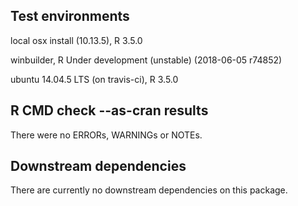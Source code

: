 ## Test environments
local osx install (10.13.5), R 3.5.0

winbuilder, R Under development (unstable) (2018-06-05 r74852)

ubuntu 14.04.5 LTS (on travis-ci), R 3.5.0

## R CMD check --as-cran results
There were no ERRORs, WARNINGs or NOTEs.

## Downstream dependencies
There are currently no downstream dependencies on this package.
